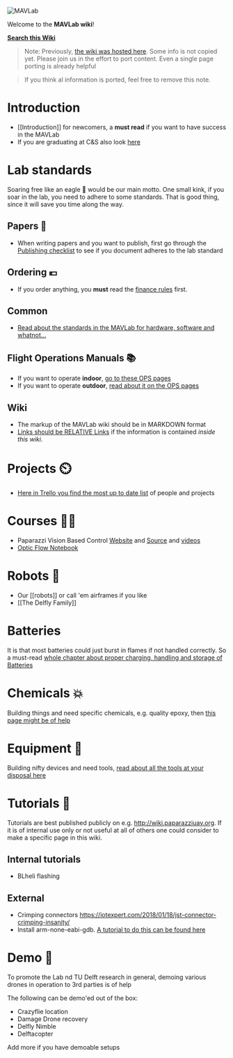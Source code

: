 ![MAVLab](https://github.com/tudelft/mavlab/raw/master/photos/mavlab_logo.png)

Welcome to the **MAVLab wiki**!

[**Search this Wiki**](https://github.com/tudelft/mavlab/search?q=YOURSEARCHTEXTHERE&type=Wikis)

> Note: Previously, [the wiki was hosted here](https://svn.lr.tudelft.nl/trac/MAVLAB/). Some info is not copied yet.
> Please join us in the effort to port content. Even a single page porting is already helpful

> If you think al information is ported, feel free to remove this note.

# Introduction

 * [[Introduction]] for newcomers, a **must read** if you want to have success in the MAVLab
 * If you are graduating at C&S also look [here](http://cswiki.lr.tudelft.nl/students/graduation)

# Lab standards

Soaring free like an eagle :eagle: would be our main motto. One small kink, if you soar in the lab, you need to adhere to some standards. That is good thing, since it will save you time along the way.

## Papers :page_facing_up:

 * When writing papers and you want to publish, first go through the [Publishing checklist](publishchecklist) to see if you document adheres to the lab standard

## Ordering :euro:

 * If you order anything, you **must** read the [finance rules](rules-finance) first.

## Common

 * [Read about the standards in the MAVLab for hardware, software and whatnot...](Lab-standards)

## Flight Operations Manuals :books:

 * If you want to operate **indoor**, [go to these OPS pages](http://www.github.com/tudelft/Operations)
 * If you want to operate **outdoor**, [read about it on the OPS pages](http://www.github.com/tudelft/Operations)

## Wiki

 * The markup of the MAVLab wiki should be in MARKDOWN format
 * [Links should be RELATIVE Links](relative-links-in-wiki) if the information is contained _inside this wiki_.

# Projects :timer_clock:

 * [Here in Trello you find the most up to date list](https://trello.com/b/FelPdV49/mavlab-overview) of people and projects

# Courses :man_technologist:

 * Paparazzi Vision Based Control [Website](https://tudelft.github.io/coursePaparazzi/) and [Source](https://github.com/tudelft/coursePaparazzi) and [videos](https://www.youtube.com/playlist?list=PL_KSX9GOn2P_LUXJOQxc6PLr7c7eTUs98)
 * [Optic Flow Notebook](https://mybinder.org/v2/gh/guidoAI/optic_flow_control_notebook.git/master)

# Robots :robot:

 * Our [[robots]] or call 'em airframes if you like
 * [[The Delfly Family]]

# Batteries

It is that most batteries could just burst in flames if not handled correctly. So a must-read [whole chapter about proper charging, handling and storage of Batteries](batteries)

# Chemicals :boom:

Building things and need specific chemicals, e.g. quality epoxy, then [this page might be of help](chemicals)

# Equipment :wrench:

Building nifty devices and need tools, [read about all the tools at your disposal here](equipment)

# Tutorials :beginner:

Tutorials are best published publicly on e.g. http://wiki.paparazziuav.org. If it is of internal use only or not useful at all of others one could consider to make a specific page in this wiki.

## Internal tutorials

* BLheli flashing

## External

* Crimping connectors https://iotexpert.com/2018/01/18/jst-connector-crimping-insanity/
* Install arm-none-eabi-gdb. [​A tutorial to do this can be found here](http://fab.cba.mit.edu/classes/863.13/tutorials/EmbeddedProgramming/stm32.html)

# Demo :baby_chick:

To promote the Lab nd TU Delft research in general, demoing various drones in operation to 3rd parties is of help

The following can be demo'ed out of the box:

* Crazyflie location
* Damage Drone recovery
* Delfly Nimble
* Delftacopter

Add more if you have demoable setups